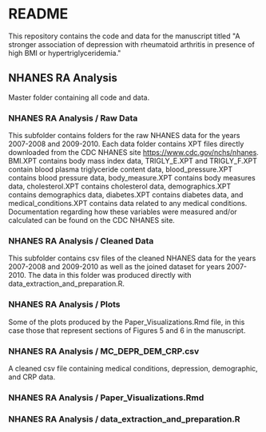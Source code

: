 # README
This repository contains the code and data for the manuscript titled "A stronger association of depression with rheumatoid arthritis in presence of high BMI or hypertriglyceridemia."

## NHANES RA Analysis
Master folder containing all code and data.

### NHANES RA Analysis / Raw Data
This subfolder contains folders for the raw NHANES data for the years 2007-2008 and 2009-2010. Each data folder contains XPT files directly downloaded from the CDC NHANES site
 https://www.cdc.gov/nchs/nhanes. BMI.XPT contains body mass index data, TRIGLY_E.XPT and TRIGLY_F.XPT contain blood plasma triglyceride content data, blood_pressure.XPT contains blood pressure data, body_measure.XPT contains body measures data, cholesterol.XPT contains cholesterol data, demographics.XPT contains demographics data, diabetes.XPT contains diabetes data, and medical_conditions.XPT contains data related to any medical conditions. Documentation regarding how these variables were measured and/or calculated can be found on the CDC NHANES site. 

### NHANES RA Analysis / Cleaned Data
This subfolder contains csv files of the cleaned NHANES data for the years 2007-2008 and 2009-2010 as well as the joined dataset for years 2007-2010. The data in this folder was produced directly with data_extraction_and_preparation.R. 

### NHANES RA Analysis / Plots
Some of the plots produced by the Paper_Visualizations.Rmd file, in this case those that represent sections of Figures 5 and 6 in the manuscript.

### NHANES RA Analysis / MC_DEPR_DEM_CRP.csv
A cleaned csv file containing medical conditions, depression, demographic, and CRP data.

### NHANES RA Analysis / Paper_Visualizations.Rmd


### NHANES RA Analysis / data_extraction_and_preparation.R
